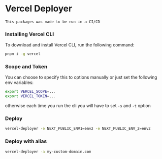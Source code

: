 # Vercel Deployer

```
This packages was made to be run in a CI/CD
```

### Installing Vercel CLI

To download and install Vercel CLI, run the following command:

```bash
pnpm i -g vercel
```

### Scope and Token

You can choose to specify this to options manually or just set the following env variables:

```bash
export VERCEL_SCOPE=...
export VERCEL_TOKEN=...
```

otherwise each time you run the cli you will have to set `-s` and `-t` option

### Deploy

```bash
vercel-deployer -e NEXT_PUBLIC_ENV1=env2 -e NEXT_PUBLIC_ENV_2=env2
```

### Deploy with alias

```bash
vercel-deployer -a my-custom-domain.com
```
